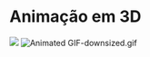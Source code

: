 # Animação em 3D

![](anim-3d.gif)
<img src="/silasrsilveira/Animation-3d-Card/blob/main/Animated%20GIF-downsized.gif?raw=true" alt="Animated GIF-downsized.gif">
